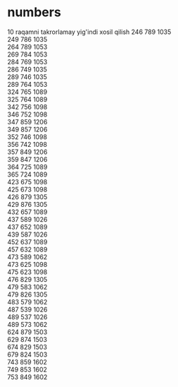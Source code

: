 # numbers
10 raqamni takrorlamay yig'indi xosil qilish
246 789 1035<br>
249 786 1035<br>
264 789 1053<br>
269 784 1053<br>
284 769 1053<br>
286 749 1035<br>
289 746 1035<br>
289 764 1053<br>
324 765 1089<br>
325 764 1089<br>
342 756 1098<br>
346 752 1098<br>
347 859 1206<br>
349 857 1206<br>
352 746 1098<br>
356 742 1098<br>
357 849 1206<br>
359 847 1206<br>
364 725 1089<br>
365 724 1089<br>
423 675 1098<br>
425 673 1098<br>
426 879 1305<br>
429 876 1305<br>
432 657 1089<br>
437 589 1026<br>
437 652 1089<br>
439 587 1026<br>
452 637 1089<br>
457 632 1089<br>
473 589 1062<br>
473 625 1098<br>
475 623 1098<br>
476 829 1305<br>
479 583 1062<br>
479 826 1305<br>
483 579 1062<br>
487 539 1026<br>
489 537 1026<br>
489 573 1062<br>
624 879 1503<br>
629 874 1503<br>
674 829 1503<br>
679 824 1503<br>
743 859 1602<br>
749 853 1602<br>
753 849 1602<br>
